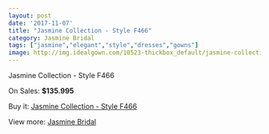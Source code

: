 ```yaml
---
layout: post
date: '2017-11-07'
title: "Jasmine Collection - Style F466"
category: Jasmine Bridal
tags: ["jasmine","elegant","style","dresses","gowns"]
image: http://img.idealgown.com/10523-thickbox_default/jasmine-collection-style-f466.jpg
---
```

Jasmine Collection - Style F466

On Sales: **$135.995**
<a href="https://www.idealgown.com/en/jasmine-bridal/4324-jasmine-collection-style-f466.html"><amp-img layout="responsive" width="600" height="600" src="//img.idealgown.com/10523-thickbox_default/jasmine-collection-style-f466.jpg" alt="Jasmine Collection - Style F466 0" /></a>
<a href="https://www.idealgown.com/en/jasmine-bridal/4324-jasmine-collection-style-f466.html"><amp-img layout="responsive" width="600" height="600" src="//img.idealgown.com/10524-thickbox_default/jasmine-collection-style-f466.jpg" alt="Jasmine Collection - Style F466 1" /></a>

Buy it: [Jasmine Collection - Style F466](https://www.idealgown.com/en/jasmine-bridal/4324-jasmine-collection-style-f466.html "Jasmine Collection - Style F466")

View more: [Jasmine Bridal](https://www.idealgown.com/en/50-jasmine-bridal "Jasmine Bridal")